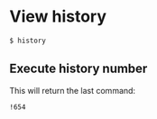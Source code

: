 # View history

```bash
$ history
```

## Execute history number

This will return the last command:
```
!654
```
